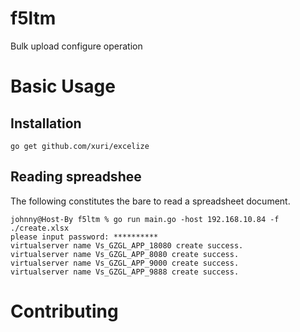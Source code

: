 # f5ltm
Bulk upload configure operation


# Basic Usage
## Installation

```cgo
go get github.com/xuri/excelize
```

## Reading spreadshee
The following constitutes the bare to read a spreadsheet document.
```cgo
johnny@Host-By f5ltm % go run main.go -host 192.168.10.84 -f ./create.xlsx
please input password: **********
virtualserver name Vs_GZGL_APP_18080 create success.
virtualserver name Vs_GZGL_APP_8080 create success.
virtualserver name Vs_GZGL_APP_9000 create success.
virtualserver name Vs_GZGL_APP_9888 create success.
```

# Contributing
